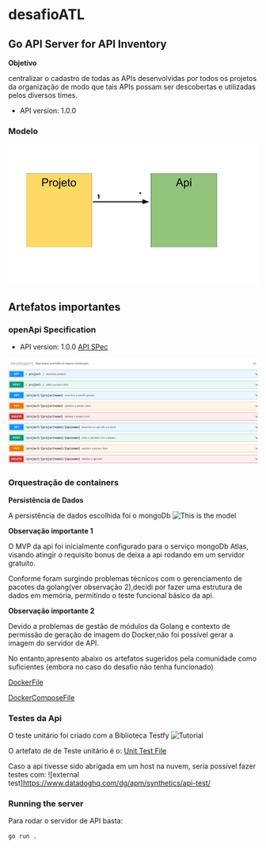 # desafioATL

## Go API Server for API Inventory

**Objetivo**

centralizar o cadastro de todas as APIs
desenvolvidas por todos os projetos da organização de modo que tais APIs possam ser
descobertas e utilizadas pelos diversos times.

- API version: 1.0.0

### Modelo
![This is the model](./figs/Model.jpg)



## Artefatos importantes

### openApi Specification

- API version: 1.0.0
[API SPec](./api/swagger.yalm)

![This is the model](./figs/API_doc.png)


### Orquestração de containers

**Persistência de Dados**

A persistência de dados escolhida foi o mongoDb
![This is the model](https://encrypted-tbn0.gstatic.com/images?q=tbn:ANd9GcTy2dTk6BapuszAxMI9E1RFAh-Tzq29EJ0KyA&usqp=CAU)

**Observação importante 1**

O MVP da api foi inicialmente configurado  para o serviço mongoDb Atlas, visando atingir o requisito bonus de deixa a api rodando em um servidor gratuito.

Conforme foram surgindo problemas técnicos com o gerenciamento de pacotes da golang(ver observação 2),decidi por fazer uma  estrutura de dados em memória, permitindo o teste funcional básico da api. 

**Observação importante 2**

Devido a problemas de gestão de módulos da Golang e contexto de permissão de geração de imagem do Docker,não foi possível gerar a imagem do servidor de API.

No entanto,apresento abaixo os artefatos sugeridos pela comunidade como suficientes (embora no caso do desafio não tenha funcionado)

[DockerFile](./docker/Dockerfile)

[DockerComposeFile](./docker/api_compose)





### Testes da Api

O teste unitário foi criado com a Biblioteca Testfy ![Tutorial](https://codeburst.io/unit-testing-for-rest-apis-in-go-86c70dada52d)

O artefato de de Teste unitário é o: [Unit Test File](./APITest.go)

Caso a api tivesse sido abrigada em um host na nuvem, seria possível fazer testes com: ![external test]https://www.datadoghq.com/dg/apm/synthetics/api-test/

### Running the server
Para rodar o servidor de API basta:

```
go run .
```

